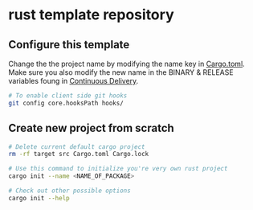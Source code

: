# rust template repository

## Configure this template

Change the the project name by modifying the name key in [Cargo.toml](Cargo.toml). Make sure you also modify the new name in the BINARY & RELEASE variables foung in [Continuous Delivery](.github/workflows/cd.yml).

```bash
# To enable client side git hooks
git config core.hooksPath hooks/
```

## Create new project from scratch

```bash
# Delete current default cargo project
rm -rf target src Cargo.toml Cargo.lock
```

```bash
# Use this command to initialize you're very own rust project
cargo init --name <NAME_OF_PACKAGE>
```

```bash
# Check out other possible options
cargo init --help
```